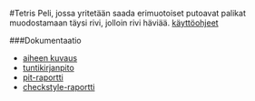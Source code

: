 #Tetris
Peli, jossa yritetään saada erimuotoiset putoavat palikat muodostamaan täysi rivi, jolloin rivi häviää.
[käyttöohjeet](dokumentaatio/käyttöohjeet.md)

###Dokumentaatio
* [aiheen kuvaus](dokumentaatio/aiheenKuvausJaRakenne.md)
* [tuntikirjanpito](dokumentaatio/tuntikirjanpito.md)
* [pit-raportti](https://htmlpreview.github.io/?https://github.com/inla/Tetris/blob/master/dokumentaatio/pit-raportti/201610072339/index.html)
* [checkstyle-raportti](https://htmlpreview.github.io/?https://github.com/inla/Tetris/blob/master/dokumentaatio/checkstyle-raportti/checkstyle.html)
